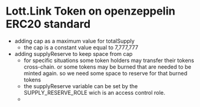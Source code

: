 # Lott.Link Token on openzeppelin ERC20 standard

- adding cap as a maximum value for totalSupply
  - the cap is a constant value equal to 7,777,777
- adding supplyReserve to keep space from cap
  - for specific situations some token holders may transfer their tokens cross-chain. or some tokens may be burned that are needed to be minted again. so we need some space to reserve for that burned tokens
  - the supplyReserve variable can be set by the SUPPLY_RESERVE_ROLE wich is an access control role.
  -

